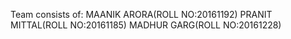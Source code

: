 Team consists of:
MAANIK ARORA(ROLL NO:20161192)
PRANIT MITTAL(ROLL NO:20161185)
MADHUR GARG(ROLL NO:20161228)
